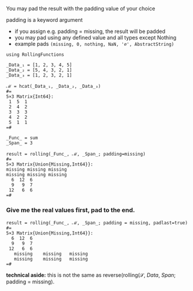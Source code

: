 You may pad the result with the padding value of your choice

padding is a keyword argument
- if you assign e.g. padding = missing, the result will be padded
- you may pad using any defined value and all types except Nothing
- example pads `(missing, 0, nothing, NaN, '∅', AbstractString)`

```
using RollingFunctions

_Data_₁ = [1, 2, 3, 4, 5]
_Data_₂ = [5, 4, 3, 2, 1]
_Data_₃ = [1, 2, 3, 2, 1]

ℳ = hcat(_Data_₁, _Data_₂, _Data_₃)
#=
5×3 Matrix{Int64}:
 1  5  1
 2  4  2
 3  3  3
 4  2  2
 5  1  1
=#

_Func_ = sum
_Span_ = 3

result = rolling(_Func_, ℳ, _Span_; padding=missing)
#=
5×3 Matrix{Union{Missing,Int64}}:
missing missing missing
missing missing missing
  6  12  6
  9   9  7
 12   6  6
=#
```

### Give me the real values first, pad to the end.
```
result = rolling(_Func_, ℳ, _Span_; padding = missing, padlast=true)
#=
5×3 Matrix{Union{Missing,Int64}}:
  6  12  6
  9   9  7
 12   6  6
   missing    missing   missing
   missing    missing   missing
=#
```
**technical aside:** this is not the same as reverse(rolling(𝒮, _Data_, _Span_; padding = missing).


